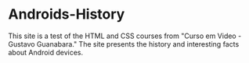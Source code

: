 # Androids-History
This site is a test of the HTML and CSS courses from "Curso em Video - Gustavo Guanabara." The site presents the history and interesting facts about Android devices.
